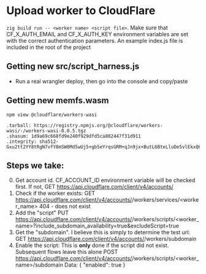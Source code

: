 Upload worker to CloudFlare
===========================

`zig build run -- <worker name> <script file>`. Make sure that CF_X_AUTH_EMAIL
and CF_X_AUTH_KEY environment variables are set with the correct authentication
parameters. An example index.js file is included in the root of the project

Getting new src/script_harness.js
---------------------------------

* Run a real wrangler deploy, then go into the console and copy/paste

Getting new memfs.wasm
----------------------

`npm view @cloudflare/workers-wasi`

```
.tarball: https://registry.npmjs.org/@cloudflare/workers-wasi/-/workers-wasi-0.0.5.tgz
.shasum: 1d9a69c668fd9e240f929dfd5ca802447f31d911
.integrity: sha512-Gxu2tt2YY8tRgN7vfY8mSW0Md5wUj5+gb5eYrqsGRM+qJn9jx+ButL6BteLluDe5vlEkxQ69LagEMHjE58O7iQ==
```

Steps we take:
--------------
0. Get account id. CF_ACCOUNT_ID environment variable will be checked first. If not,
   GET https://api.cloudflare.com/client/v4/accounts/
1. Check if the worker exists:
   GET https://api.cloudflare.com/client/v4/accounts/<account id>/workers/services/<worker_name>
   404 - does not exist
2. Add the "script"
   PUT https://api.cloudflare.com/client/v4/accounts/<account id>/workers/scripts/<worker_name>?include_subdomain_availability=true&excludeScript=true
3. Get the "subdomain". I believe this is simply to determine the test url:
   GET https://api.cloudflare.com/client/v4/accounts/<account id>/workers/subdomain
4. Enable the script: This is **only** done if the script did not exist. Subsequent flows leave this alone
   POST https://api.cloudflare.com/client/v4/accounts/<account id>/workers/scripts/<worker_name>/subdomain
   Data: { "enabled": true }

